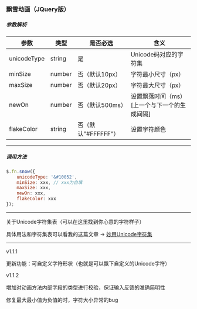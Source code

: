 ### 飘雪动画（JQuery版）

##### 参数解析

| 参数        | 类型   | 是否必选            | 含义                                         |
| ----------- | ------ | ------------------- | -------------------------------------------- |
| unicodeType | string | 是                  | Unicode码对应的字符集                        |
| minSize     | number | 否（默认10px）      | 字符最小尺寸（px）                           |
| maxSize     | number | 否（默认20px）      | 字符最大尺寸（px）                           |
| newOn       | number | 否（默认500ms）     | 设置飘落时间（ms）[上一个与下一个的生成间隔] |
| flakeColor  | string | 否（默认"#FFFFFF"） | 设置字符颜色                                 |

------------------------------------------------------------------

#####  调用方法

```js
$.fn.snow({
    unicodeType: '&#10052',
    minSize: xxx, // xxx为自填
    maxSize: xxx,
    newOn: xxx,
    flakeColor: xxx
});
```

-----------------------------------------------------

关于Unicode字符集表（可以在这里找到你心意的字符样子）

具体用法和字符集表可以看我的这篇文章 → [妙用Unicode字符集](https://blog.csdn.net/Umbrella_Um/article/details/102842539)

---------------------------------------------------------------------------------------------------------------------

v1.1.1

更新功能：可自定义字符形状（也就是可以飘下自定义的Unicode字符）

v1.1.2

增加对动画方法内部字段的类型进行校验，保证输入反馈的准确简明性

修复最大最小值为负值的时，字符大小异常的bug

